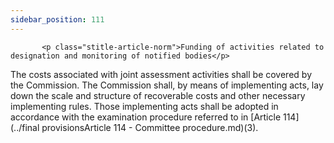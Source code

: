 ```yaml
---
sidebar_position: 111
---
```

           <p class="stitle-article-norm">Funding of activities related to designation and monitoring of notified bodies</p>
   <p class="norm">The costs associated with joint assessment activities
 shall be covered by the Commission. The Commission shall, by means of 
implementing acts, lay down the scale and structure of recoverable costs
 and other necessary implementing rules. Those implementing acts shall 
be adopted in accordance with the examination procedure referred to in 
[Article&nbsp;114](../final provisionsArticle 114 - Committee procedure.md)(3).</p>